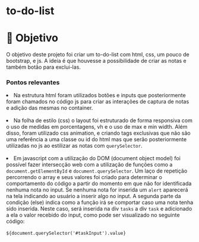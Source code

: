 # to-do-list
<h1>🤖 Objetivo</h1>

<p> O objetivo deste projeto foi criar um to-do-list com html, css, um pouco de bootstrap, e js. A ideia é que houvesse a possibilidade de criar as notas e também botão para exclui-las. </p>
<h3>Pontos relevantes </h3>
<li>Na estrutura html foram utilizados botões e inputs que posteriormente foram chamados no código js para criar as interações de captura de notas e adição das mesmas no container.</li><br>

<li>Na folha de estilo (css) o layout foi estruturado de forma responsiva com o uso de medidas em porcentagens, vh e o uso de max e min width. Além disso, foram utilizado css animation, e criando tags exclusivas que não são uma referência a uma classe ou id do html mas que serão posteriormente utilizadas no js ao estilizar as notas com <code>querySelector</code>. </li> <br>

<li>Em javascript com a utilização do DOM (document object model) foi possível fazer intersecção web com a utilização de funções como a <code>document.getElementById</code> e <code>document.querySelector</code>. Um laço de repetição percorrendo o array e seus valores foi criado para determinar o comportamento do código a partir do momento em que não for identificada nenhuma nota no input. Se nenhuma nota for inserida um <code>alert</code> aparecerá na tela indicando ao usuário a inserir algo no input. A segunda parte da condição (else) indica como a função irá se comportar caso uma nota tenha sido inserida. Neste caso, será inserida na div <code>tasks</code> a div <code>task</code> e adicionado a ela o valor recebido do input, como pode ser visualizado no seguinte código:</li><br>
<code>${document.querySelector('#taskInput').value}</code>
